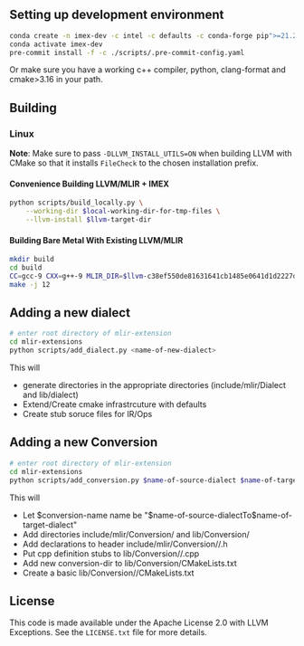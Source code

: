 ## Setting up development environment
```sh
conda create -n imex-dev -c intel -c defaults -c conda-forge pip">=21.2.4" pre-commit cmake clang-format tbb-devel
conda activate imex-dev
pre-commit install -f -c ./scripts/.pre-commit-config.yaml
```
Or make sure you have a working c++ compiler, python, clang-format and cmake>3.16 in your path.

## Building
### Linux
**Note**: Make sure to pass `-DLLVM_INSTALL_UTILS=ON` when building LLVM with
CMake so that it installs `FileCheck` to the chosen installation prefix.

#### Convenience Building LLVM/MLIR + IMEX
```sh
python scripts/build_locally.py \
    --working-dir $local-working-dir-for-tmp-files \
    --llvm-install $llvm-target-dir
```

#### Building Bare Metal With Existing LLVM/MLIR
```sh
mkdir build
cd build
CC=gcc-9 CXX=g++-9 MLIR_DIR=$llvm-c38ef550de81631641cb1485e0641d1d2227dce4 cmake ..
make -j 12
```

## Adding a new dialect
```sh
# enter root directory of mlir-extension
cd mlir-extensions
python scripts/add_dialect.py <name-of-new-dialect>
```
This will
* generate directories in the appropriate directories (include/mlir/Dialect and lib/dialect)
* Extend/Create cmake infrastrcuture with defaults
* Create stub soruce files for IR/Ops

## Adding a new Conversion
```sh
# enter root directory of mlir-extension
cd mlir-extensions
python scripts/add_conversion.py $name-of-source-dialect $name-of-target-dialect
```
This will
* Let $conversion-name name be "$name-of-source-dialectTo$name-of-target-dialect"
* Add directories include/mlir/Conversion/<conversion-name> and lib/Conversion/<conversion-name>
* Add declarations to header include/mlir/Conversion/<conversion-name>/<conversion-name>.h
* Put cpp definition stubs to lib/Conversion/<conversion-name>/<conversion-name>.cpp
* Add new conversion-dir to lib/Conversion/CMakeLists.txt
* Create a basic lib/Conversion/<conversion-name>/CMakeLists.txt


## License
This code is made available under the Apache License 2.0 with LLVM Exceptions. See the `LICENSE.txt` file for more details.
